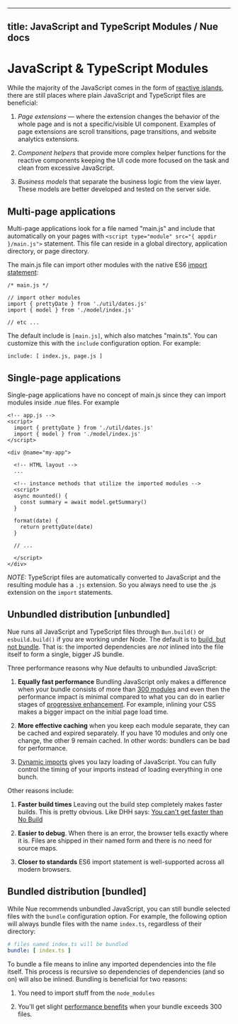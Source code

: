 
---
title: JavaScript and TypeScript Modules / Nue docs
---

# JavaScript & TypeScript Modules

While the majority of the JavaScript comes in the form of [reactive islands](reactive-islands.html), there are still places where plain JavaScript and TypeScript files are beneficial:

1. *Page extensions* — where the extension changes the behavior of the whole page and is not a specific/visible UI component. Examples of page extensions are scroll transitions, page transitions, and website analytics extensions.

2. *Component helpers* that provide more complex helper functions for the reactive components keeping the UI code more focused on the task and clean from excessive JavaScript.

3. *Business models* that separate the business logic from the view layer. These models are better developed and tested on the server side.


## Multi-page applications
Multi-page applications look for a file named "main.js" and include that automatically on your pages with `<script type="module" src="{ appdir }/main.js">` statement. This file can reside in a global directory, application directory, or page directory.

The main.js file can import other modules with the native ES6 [import statement](//developer.mozilla.org/en-US/docs/Web/JavaScript/Reference/Statements/import):

```
/* main.js */

// import other modules
import { prettyDate } from './util/dates.js'
import { model } from './model/index.js'

// etc ...
```

The default include is `[main.js]`, which also matches "main.ts". You can customize this with the `include` configuration option. For example:

```
include: [ index.js, page.js ]
```


## Single-page applications
Single-page applications have no concept of main.js since they can import modules inside .nue files. For example

```
<!-- app.js -->
<script>
  import { prettyDate } from './util/dates.js'
  import { model } from './model/index.js'
</script>

<div @name="my-app">

  <!-- HTML layout -->
  ...

  <!-- instance methods that utilize the imported modules -->
  <script>
  async mounted() {
    const summary = await model.getSummary()
  }

  format(date) {
    return prettyDate(date)
  }

  // ...

  </script>
</div>
```

*NOTE:* TypeScript files are automatically converted to JavaScript and the resulting module has a `.js` extension. So you always need to use the .js extension on the `import` statements.


## Unbundled distribution [unbundled]
Nue runs all JavaScript and TypeScript files through `Bun.build()` or `esbuild.build()` if you are working under Node. The default is to [build, but not bundle](//blog.logrocket.com/building-without-bundling/). That is: the imported dependencies are *not* inlined into the file itself to form a single, bigger JS bundle.

Three performance reasons why Nue defaults to unbundled JavaScript:

1. **Equally fast performance** Bundling JavaScript only makes a difference when your bundle consists of more than [300 modules](//v8.dev/features/modules#performance) and even then the performance impact is minimal compared to what you can do in earlier stages of [progressive enhancement](performance-optimization.html). For example, inlining your CSS makes a bigger impact on the initial page load time.

3. **More effective caching** when you keep each module separate, they can be cached and expired separately. If you have 10 modules and only one change, the other 9 remain cached. In other words: bundlers can be bad for performance.

5. [Dynamic imports](//developer.mozilla.org/en-US/docs/Web/JavaScript/Reference/Operators/import) gives you lazy loading of JavaScript. You can fully control the timing of your imports instead of loading everything in one bunch.

Other reasons include:

1. **Faster build times** Leaving out the build step completely makes faster builds. This is pretty obvious. Like DHH says: [You can't get faster than No Build](//world.hey.com/dhh/you-can-t-get-faster-than-no-build-7a44131c)

2. **Easier to debug**. When there is an error, the browser tells exactly where it is. Files are shipped in their named form and there is no need for source maps.

3. **Closer to standards** ES6 import statement is well-supported across all modern browsers.



## Bundled distribution [bundled]
While Nue recommends unbundled JavaScript, you can still bundle selected files with the `bundle` configuration option. For example, the following option will always bundle files with the name `index.ts`, regardless of their directory:


``` yaml
# files named index.ts will be bundled
bundle: [ index.ts ]
```

To bundle a file means to inline any imported dependencies into the file itself. This process is recursive so dependencies of dependencies (and so on) will also be inlined. Bundling is beneficial for two reasons:

1. You need to import stuff from the `node_modules`

2. You'll get slight [performance benefits](//v8.dev/features/modules#performance) when your bundle exceeds 300 files.





